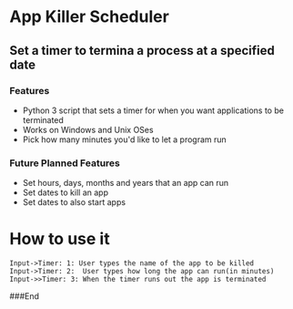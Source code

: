 # App Killer Scheduler
Set a timer to termina a process at a specified date
------------


### Features
- Python 3 script that sets a timer for when you want applications to be terminated
- Works on Windows and Unix OSes
- Pick how many minutes you'd like to let a program run

### Future Planned Features
- Set hours, days, months and years that an app can run
- Set dates to kill an app
- Set dates to also start apps
# How to use it

                    
```seq
Input->Timer: 1: User types the name of the app to be killed
Input->Timer: 2:  User types how long the app can run(in minutes)
Input->>Timer: 3: When the timer runs out the app is terminated
```

###End
